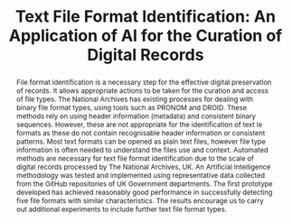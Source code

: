 ---
abstract: 'File format identification is a necessary step for the effective digital
  preservation of records. It allows appropriate actions to be taken for the curation
  and access of file types. The National Archives has existing processes

  for dealing with binary file format types, using tools such as PRONOM and DROID.
  These methods rely on using header information (metadata) and consistent binary

  sequences. However, these are not appropriate for the identification of text le
  formats as these do not contain recognisable header information or consistent patterns.
  Most text formats can be opened as plain text files, however

  file type information is often needed to understand the files use and context. Automated
  methods are necessary for text file format identification due to the scale of digital
  records processed by The National Archives, UK. An Artificial Intelligence methodology
  was tested and implemented using representative data collected from the GitHub repositories
  of UK Government departments. The

  first prototype developed has achieved reasonably good performance in successfully
  detecting five file formats with similar characteristics. The  results encourage
  us to carry out additional experiments to include further text file format types.

  '
creators:
- Kuppili Venkata, Santhilata
- Young, Paul
- Green, Alex (The National Archives
date: null
document_url: https://services.phaidra.univie.ac.at/api/object/o:1424885/download
grand_parent: iPRES
institutions:
- The National Archives
- UK)
keywords:
- text file formats
- supervised learning
- digital preservation
landing_page_url: https://phaidra.univie.ac.at/o:1424885
language: eng
layout: publication
license: CC BY 4.0 International
notes_url: null
parent: iPRES 2021
publication_type: paper
size: 249774
slides_url: null
source_name: iPRES
title: 'Text File Format Identification: An Application of AI for the Curation of
  Digital Records'
year: 2021
---